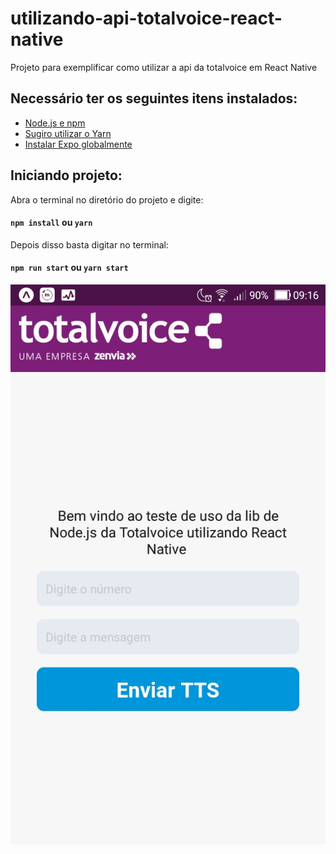 # utilizando-api-totalvoice-react-native
Projeto para exemplificar como utilizar a api da totalvoice em React Native

## Necessário ter os seguintes itens instalados:
- <a href="https://nodejs.org/en/">Node.js e npm</a>
- <a href="https://yarnpkg.com/lang/en/">Sugiro utilizar o Yarn</a>
- <a href="https://expo.io/learn">Instalar Expo globalmente</a>

## Iniciando projeto:

Abra o terminal no diretório do projeto e digite:

#### `npm install` ou `yarn`

Depois disso basta digitar no terminal:

#### `npm run start` ou `yarn start`

<img src="/teste.jpg">

